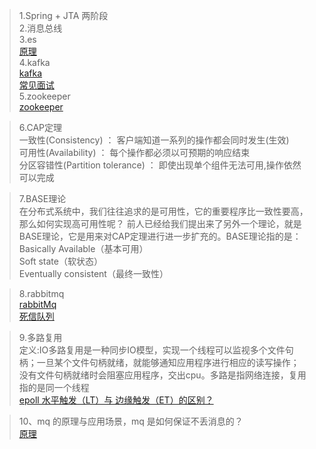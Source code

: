 > 1.Spring + JTA  两阶段<br/>
> 2.消息总线<br/>
> 3.es<br/>
[原理](https://www.cnblogs.com/JimShi/p/11525360.html)<br/>
> 4.kafka<br/>
[kafka](https://blog.csdn.net/qq_28900249/article/details/90346599)<br/>
[常见面试](https://juejin.cn/post/6871499321506791437)<br/>
> 5.zookeeper<br/>
[zookeeper](https://www.cnblogs.com/felixzh/p/5869212.html)<br/>

> 6.CAP定理<br/>
  一致性(Consistency) ： 客户端知道一系列的操作都会同时发生(生效)<br/>
  可用性(Availability) ： 每个操作都必须以可预期的响应结束<br/>
  分区容错性(Partition tolerance) ： 即使出现单个组件无法可用,操作依然可以完成<br/>

> 7.BASE理论<br/>
在分布式系统中，我们往往追求的是可用性，它的重要程序比一致性要高，那么如何实现高可用性呢？ 前人已经给我们提出来了另外一个理论，就是BASE理论，它是用来对CAP定理进行进一步扩充的。BASE理论指的是：<br/>
Basically Available（基本可用）<br/>
Soft state（软状态）<br/>
Eventually consistent（最终一致性）<br/>

> 8.rabbitmq<br/>
[rabbitMq](https://blog.csdn.net/whoamiyang/article/details/54954780)<br/>
[死信队列](https://my.oschina.net/xiaominmin/blog/1810851)<br/>

> 9.多路复用<br/>
定义:IO多路复用是一种同步IO模型，实现一个线程可以监视多个文件句柄；一旦某个文件句柄就绪，就能够通知应用程序进行相应的读写操作；
没有文件句柄就绪时会阻塞应用程序，交出cpu。多路是指网络连接，复用指的是同一个线程<br/>
[epoll 水平触发（LT）与 边缘触发（ET）的区别？](https://www.cnblogs.com/heluan/p/9589086.html)

> 10、mq 的原理与应用场景，mq 是如何保证不丢消息的？<br/>
[原理](https://www.cnblogs.com/flyrock/p/8859203.html)<br/>
